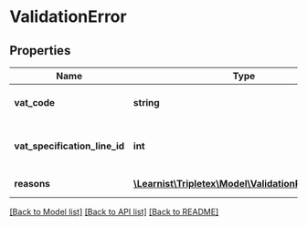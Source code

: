 # ValidationError

## Properties
Name | Type | Description | Notes
------------ | ------------- | ------------- | -------------
**vat_code** | **string** | The vatCode connected to this error | [optional] 
**vat_specification_line_id** | **int** | The vatSpecificationLine id the error is connected to | [optional] 
**reasons** | [**\Learnist\Tripletex\Model\ValidationReasonDTO[]**](ValidationReasonDTO.md) | The list of reasons of this error | [optional] 

[[Back to Model list]](../../README.md#documentation-for-models) [[Back to API list]](../../README.md#documentation-for-api-endpoints) [[Back to README]](../../README.md)

